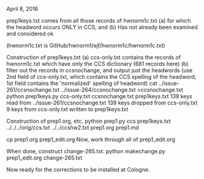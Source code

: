 April 8, 2016

prep1keys.txt comes from all those records of hwnorm1c.txt 
(a) for which the headword occurs ONLY in CCS, and
(b) Has not already been examined and considered ok  

(hwnorm1c.txt is GitHub/hwnorm1/ejf/hwnorm1c/hwnorm1c.txt)

Construction of prep1keys.txt
(a) ccs-only.txt contains the records of hwnorm1c.txt which have only
    the CCS dictionary  (681 records here)
(b) filter out the records in ccsnochange, and output just the headwords
   (use 2nd field of ccs-only.txt, which contains the CCS spelling of the
    headword; 1st field contains the 'normalized' spelling of headword)
cat ../issue-261/ccsnochange.txt ../issue-264/ccsnochange.txt >ccsnochange.txt
python prep1keys.py ccs-only.txt ccsnochange.txt prep1keys.txt
139 keys read from ../issue-261/ccsnochange.txt
139 keys dropped from ccs-only.txt
 9 keys from ccs-only.txt written to prep1keys.txt

Construction of prep1.org, etc.
python prep1.py ccs prep1keys.txt ../../../orig/ccs.txt ../../ccshw2.txt prep1.org prep1.md

cp prep1.org prep1_edit.org
Now, work through all of prep1_edit.org

When done, construct change-265.txt.
python makechange.py prep1_edit.org change-265.txt

Now ready for the corrections to be installed at Cologne.
